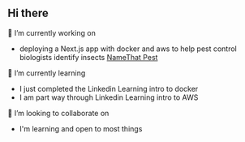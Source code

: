## Hi there

🔭 I’m currently working on 
- deploying a Next.js app with docker and aws to help pest control biologists identify insects
  [NameThat Pest](https://github.com/cntencra/namethatpest)
  

🌱 I’m currently learning
- I just completed the Linkedin Learning intro to docker
- I am part way through Linkedin Learning intro to AWS


👯 I’m looking to collaborate on
  - I'm learning and open to most things

<!--
**cntencra/cntencra** is a ✨ _special_ ✨ repository because its `README.md` (this file) appears on your GitHub profile.

Here are some ideas to get you started:

- 🔭 I’m currently working on ...
- 🌱 I’m currently learning ...
- 👯 I’m looking to collaborate on ...
- 🤔 I’m looking for help with ...
- 💬 Ask me about ...
- 📫 How to reach me: ...
- 😄 Pronouns: ...
- ⚡ Fun fact: ...
-->
